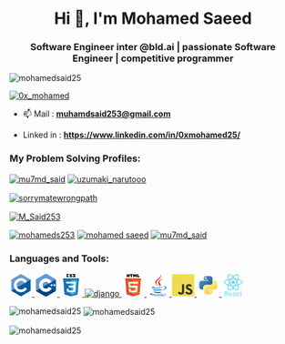 <h1 align="center">Hi 👋, I'm Mohamed Saeed</h1>
<h3 align="center">Software Engineer inter @bld.ai | passionate Software Engineer | competitive programmer</h3>

<p align="left"> <img src="[https://komarev.com/ghpvc/?username=mohamedsaid25&label=Profile%20views&color=0e75b6&style=flat](https://scontent.fcai19-6.fna.fbcdn.net/v/t1.6435-9/181454330_2806913002894244_3275155532746458643_n.jpg?_nc_cat=108&ccb=1-7&_nc_sid=174925&_nc_ohc=VNVuIp0daT8AX_ICBYF&_nc_ht=scontent.fcai19-6.fna&oh=00_AfBRAHY1A85FGo9v3WGMTOQy5w483qY1vEYtgdmYPqWcRg&oe=63862DEC)" alt="mohamedsaid25" /> </p>

<p align="left"> <a href="https://twitter.com/0x_mohamed" target="blank"><img src="https://img.shields.io/twitter/follow/0x_mohamed?logo=twitter&style=for-the-badge" alt="0x_mohamed" /></a> </p>

- 📫 Mail : **muhamdsaid253@gmail.com**

- Linked in : **https://www.linkedin.com/in/0xmohamed25/**

<h3 align="left">My Problem Solving Profiles:</h3>
<p align="left">
<a href="https://www.codechef.com/users/mu7md_said" target="blank"><img align="center" src="https://cdn.jsdelivr.net/npm/simple-icons@3.1.0/icons/codechef.svg" alt="mu7md_said" height="30" width="40" /></a>
<a href="https://www.hackerrank.com/uzumaki_narutooo" target="blank"><img align="center" src="https://raw.githubusercontent.com/rahuldkjain/github-profile-readme-generator/master/src/images/icons/Social/hackerrank.svg" alt="uzumaki_narutooo" height="30" width="40" /></a>
  
  
<a href="https://codeforces.com/profile/sorrymatewrongpath" target="blank"><img align="center" src="https://raw.githubusercontent.com/rahuldkjain/github-profile-readme-generator/master/src/images/icons/Social/codeforces.svg" alt="sorrymatewrongpath" height="30" width="40" /></a>
  
  <a href="https://vjudge.net/user/Mo_Said253" target="blank"><img align="center" src="https://www.freeiconspng.com/img/8162" alt="M_Said253" height="30" width="40" /></a>

  <a href="https://leetcode.com/muhamdsaid253/" target="blank"><img align="center" src="https://raw.githubusercontent.com/rahuldkjain/github-profile-readme-generator/master/src/images/icons/Social/leet-code.svg" alt="mohameds253" height="30" width="40" /></a>
<a href="https://www.hackerearth.com/@muhamdsaid253" target="blank"><img align="center" src="https://raw.githubusercontent.com/rahuldkjain/github-profile-readme-generator/master/src/images/icons/Social/hackerearth.svg" alt="mohamed saeed" height="30" width="40" /></a>
<a href="https://www.topcoder.com/members/mu7md_said" target="blank"><img align="center" src="https://raw.githubusercontent.com/rahuldkjain/github-profile-readme-generator/master/src/images/icons/Social/topcoder.svg" alt="mu7md_said" height="30" width="40" /></a>
</p>

<h3 align="left">Languages and Tools:</h3>
<p align="left"> <a href="https://www.cprogramming.com/" target="_blank" rel="noreferrer"> <img src="https://raw.githubusercontent.com/devicons/devicon/master/icons/c/c-original.svg" alt="c" width="40" height="40"/> </a> <a href="https://www.w3schools.com/cpp/" target="_blank" rel="noreferrer"> <img src="https://raw.githubusercontent.com/devicons/devicon/master/icons/cplusplus/cplusplus-original.svg" alt="cplusplus" width="40" height="40"/> </a> <a href="https://www.w3schools.com/css/" target="_blank" rel="noreferrer"> <img src="https://raw.githubusercontent.com/devicons/devicon/master/icons/css3/css3-original-wordmark.svg" alt="css3" width="40" height="40"/> </a> <a href="https://www.djangoproject.com/" target="_blank" rel="noreferrer"> <img src="https://cdn.worldvectorlogo.com/logos/django.svg" alt="django" width="40" height="40"/> </a> <a href="https://www.w3.org/html/" target="_blank" rel="noreferrer"> <img src="https://raw.githubusercontent.com/devicons/devicon/master/icons/html5/html5-original-wordmark.svg" alt="html5" width="40" height="40"/> </a> <a href="https://www.java.com" target="_blank" rel="noreferrer"> <img src="https://raw.githubusercontent.com/devicons/devicon/master/icons/java/java-original.svg" alt="java" width="40" height="40"/> </a> <a href="https://developer.mozilla.org/en-US/docs/Web/JavaScript" target="_blank" rel="noreferrer"> <img src="https://raw.githubusercontent.com/devicons/devicon/master/icons/javascript/javascript-original.svg" alt="javascript" width="40" height="40"/> </a> <a href="https://www.python.org" target="_blank" rel="noreferrer"> <img src="https://raw.githubusercontent.com/devicons/devicon/master/icons/python/python-original.svg" alt="python" width="40" height="40"/> </a> <a href="https://reactjs.org/" target="_blank" rel="noreferrer"> <img src="https://raw.githubusercontent.com/devicons/devicon/master/icons/react/react-original-wordmark.svg" alt="react" width="40" height="40"/> </a> </p>

<p><img align="left" src="https://github-readme-stats.vercel.app/api/top-langs?username=mohamedsaid25&show_icons=true&locale=en&layout=compact" alt="mohamedsaid25" /></p>

<p>&nbsp;<img align="center" src="https://github-readme-stats.vercel.app/api?username=mohamedsaid25&show_icons=true&locale=en" alt="mohamedsaid25" /></p>

<p><img align="center" src="https://github-readme-streak-stats.herokuapp.com/?user=mohamedsaid25&" alt="mohamedsaid25" /></p>

